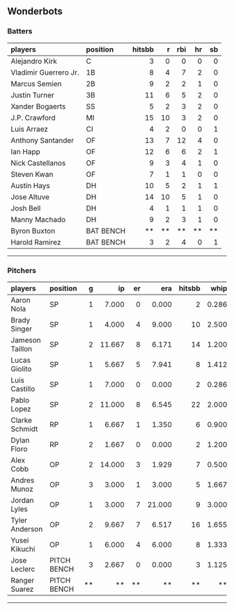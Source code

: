 ## Wonderbots

### Batters

 
|players               |position  | hitsbb|  r| rbi| hr| sb| 
|:---------------------|:---------|------:|--:|---:|--:|--:| 
|Alejandro Kirk        |C         |      3|  0|   0|  0|  0| 
|Vladimir Guerrero Jr. |1B        |      8|  4|   7|  2|  0| 
|Marcus Semien         |2B        |      9|  2|   2|  1|  0| 
|Justin Turner         |3B        |     11|  6|   5|  2|  0| 
|Xander Bogaerts       |SS        |      5|  2|   3|  2|  0| 
|J.P. Crawford         |MI        |     15| 10|   3|  2|  0| 
|Luis Arraez           |CI        |      4|  2|   0|  0|  1| 
|Anthony Santander     |OF        |     13|  7|  12|  4|  0| 
|Ian Happ              |OF        |     12|  6|   6|  2|  1| 
|Nick Castellanos      |OF        |      9|  3|   4|  1|  0| 
|Steven Kwan           |OF        |      7|  1|   1|  0|  0| 
|Austin Hays           |DH        |     10|  5|   2|  1|  1| 
|Jose Altuve           |DH        |     14| 10|   5|  1|  0| 
|Josh Bell             |DH        |      4|  1|   1|  1|  0| 
|Manny Machado         |DH        |      9|  2|   3|  1|  0| 
|Byron Buxton          |BAT BENCH |     **| **|  **| **| **| 
|Harold Ramirez        |BAT BENCH |      3|  2|   4|  0|  1| 


* * *

### Pitchers

 
|players         |position    |  g|     ip| er|    era| hitsbb|  whip| so|  w| sv| 
|:---------------|:-----------|--:|------:|--:|------:|------:|-----:|--:|--:|--:| 
|Aaron Nola      |SP          |  1|  7.000|  0|  0.000|      2| 0.286|  9|  1|  0| 
|Brady Singer    |SP          |  1|  4.000|  4|  9.000|     10| 2.500|  6|  0|  0| 
|Jameson Taillon |SP          |  2| 11.667|  8|  6.171|     14| 1.200| 12|  0|  0| 
|Lucas Giolito   |SP          |  1|  5.667|  5|  7.941|      8| 1.412|  6|  0|  0| 
|Luis Castillo   |SP          |  1|  7.000|  0|  0.000|      2| 0.286|  6|  1|  0| 
|Pablo Lopez     |SP          |  2| 11.000|  8|  6.545|     22| 2.000|  9|  0|  0| 
|Clarke Schmidt  |RP          |  1|  6.667|  1|  1.350|      6| 0.900|  5|  0|  0| 
|Dylan Floro     |RP          |  2|  1.667|  0|  0.000|      2| 1.200|  2|  1|  0| 
|Alex Cobb       |OP          |  2| 14.000|  3|  1.929|      7| 0.500| 12|  1|  0| 
|Andres Munoz    |OP          |  3|  3.000|  1|  3.000|      5| 1.667|  7|  0|  2| 
|Jordan Lyles    |OP          |  1|  3.000|  7| 21.000|      9| 3.000|  4|  0|  0| 
|Tyler Anderson  |OP          |  2|  9.667|  7|  6.517|     16| 1.655|  8|  0|  0| 
|Yusei Kikuchi   |OP          |  1|  6.000|  4|  6.000|      8| 1.333|  8|  0|  0| 
|Jose Leclerc    |PITCH BENCH |  3|  2.667|  0|  0.000|      3| 1.125|  5|  0|  1| 
|Ranger Suarez   |PITCH BENCH | **|     **| **|     **|     **|    **| **| **| **| 


* * *


